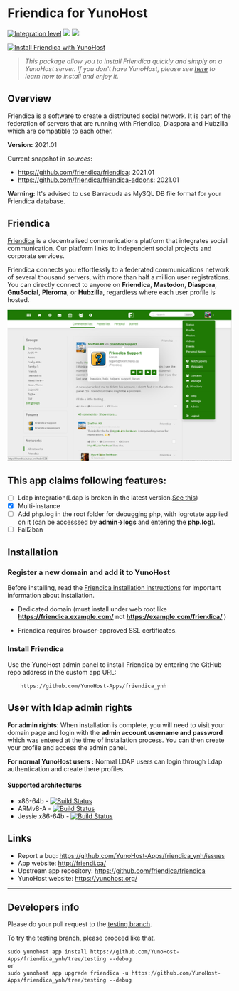 # Friendica for YunoHost

[![Integration level](https://dash.yunohost.org/integration/friendica.svg)](https://dash.yunohost.org/appci/app/friendica) ![](https://ci-apps.yunohost.org/ci/badges/friendica.status.svg) ![](https://ci-apps.yunohost.org/ci/badges/friendica.maintain.svg)

[![Install Friendica with YunoHost](https://install-app.yunohost.org/install-with-yunohost.png)](https://install-app.yunohost.org/?app=friendica)


> *This package allow you to install Friendica quickly and simply on a YunoHost server.
If you don't have YunoHost, please see [here](https://yunohost.org/#/install) to learn how to install and enjoy it.*

## Overview
Friendica is a software to create a distributed social network. It is part of the federation of servers that are running with Friendica, Diaspora and Hubzilla which are compatible to each other.


**Version:** 2021.01


Current snapshot in *sources*:

* https://github.com/friendica/friendica: 2021.01
* https://github.com/friendica/friendica-addons: 2021.01

**Warning:** It's advised to use Barracuda as MySQL DB file format for your Friendica database.

## Friendica
[Friendica](http://friendi.ca/) is a decentralised communications platform that integrates social communication. Our platform links to independent social projects and corporate services.

Friendica connects you effortlessly to a federated communications network of several thousand servers, with more than half a million user registrations. You can directly connect to anyone on **Friendica**, **Mastodon**, **Diaspora**, **GnuSocial**, **Pleroma**, or **Hubzilla**, regardless where each user profile is hosted.

![](https://raw.githubusercontent.com/friendica/friendica/develop/images/screenshots/friendica-frio-green-profle-1.png)


## This app claims following features:
- [ ] Ldap integration(Ldap is broken in the latest version.[See this](https://github.com/friendica/friendica/issues/4140#issuecomment-731579013))
- [X] Multi-instance
- [ ] Add php.log in the root folder for debugging php, with logrotate applied on it (can be accesssed by **admin->logs** and entering the **php.log**).
- [ ] Fail2ban

## Installation

### Register a new domain and add it to YunoHost

Before installing, read the [Friendica installation instructions](https://github.com/friendica/friendica/blob/develop/doc/Install.md) for important information about installation.

- Dedicated domain (must install under web root like **https://friendica.example.com/** not **https://example.com/friendica/** )

- Friendica requires browser-approved SSL certificates.


### Install Friendica
Use the YunoHost admin panel to install Friendica by entering the GitHub repo address in the custom app URL:

		https://github.com/YunoHost-Apps/friendica_ynh


## User with ldap admin rights
**For admin rights**: When installation is complete, you will need to visit your domain page and login with the **admin account username and password** which was entered at the time of installation process. You can then create your profile and access the admin panel.

 **For normal YunoHost users :** Normal LDAP users can login through Ldap authentication and create there profiles.

#### Supported architectures

* x86-64b - [![Build Status](https://ci-apps.yunohost.org/ci/logs/friendica%20%28Official%29.svg)](https://ci-apps.yunohost.org/ci/apps/friendica/)
* ARMv8-A - [![Build Status](https://ci-apps-arm.yunohost.org/ci/logs/friendica%20%28Official%29.svg)](https://ci-apps-arm.yunohost.org/ci/apps/friendica/)
* Jessie x86-64b - [![Build Status](https://ci-stretch.nohost.me/ci/logs/friendica%20%28Official%29.svg)](https://ci-stretch.nohost.me/ci/apps/friendica/)



## Links

 * Report a bug: https://github.com/YunoHost-Apps/friendica_ynh/issues
 * App website: http://friendi.ca/
 * Upstream app repository: https://github.com/friendica/friendica
 * YunoHost website: https://yunohost.org/

---

## Developers info

Please do your pull request to the [testing branch](https://github.com/YunoHost-Apps/friendica_ynh/tree/testing).

To try the testing branch, please proceed like that.
```
sudo yunohost app install https://github.com/YunoHost-Apps/friendica_ynh/tree/testing --debug
or
sudo yunohost app upgrade friendica -u https://github.com/YunoHost-Apps/friendica_ynh/tree/testing --debug
```
